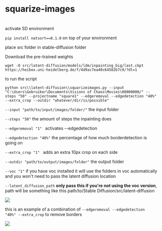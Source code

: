 # squarize-images

#

activate SD environment

```pip install natsort==8.1.0```  on top of your environment

place src folder in stable-diffusion folder

Download the pre-trained weights

```
wget -O src/latent-diffusion/models/ldm/inpainting_big/last.ckpt https://heibox.uni-heidelberg.de/f/4d9ac7ea40c64582b7c9/?dl=1
```
to run the script

```
python src\\latent-diffusion\\squarizeimages.py --input "C:\Users\Gebruiker\Documents\Visions of Chaos\Movies\00000000/" --steps "50" --projectname "square1" --edgeremoval --edgedetection "40%" --extra_crop --outdir "whatever/dir/is/possible"
```
```--input "path/to/input/images/folder/"``` the input folder

```--steps "50"``` the amount of steps the inpainting does

```--edgeremoval "1" ``` activates --edgedetection

```--edgedetection "40%"``` the percentage of how much borderdetection is going on

```--extra_crop "1" ``` adds an extra 10px crop on each side 

```--outdir "path/to/output/images/folder"``` the output folder

```--voc "1"``` if you have voc installed it will use the folders in voc automatically and you won't need to pass the latent diffusion location

```--latent_diffusion_path``` **only pass this if you're not using the voc version**, path will be something like this path/to/Stable Diffusion/src/latent-diffusion

![](demo.png)

this is an example of a combination of ```--edgeremoval --edgedetection "40%" --extra_crop``` to remove borders

![](demo2.png)
